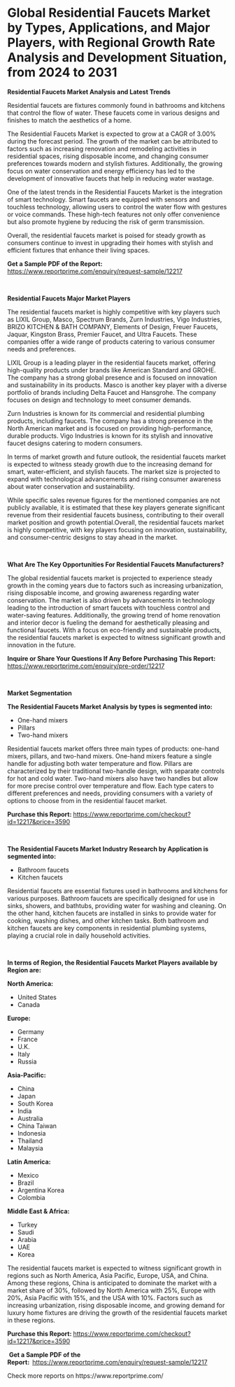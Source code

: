 <p><h1>Global Residential Faucets Market by Types, Applications, and Major Players, with Regional Growth Rate Analysis and Development Situation, from 2024 to 2031</h1></p><p><strong>Residential Faucets Market Analysis and Latest Trends</strong></p>
<p><p>Residential faucets are fixtures commonly found in bathrooms and kitchens that control the flow of water. These faucets come in various designs and finishes to match the aesthetics of a home.</p><p>The Residential Faucets Market is expected to grow at a CAGR of 3.00% during the forecast period. The growth of the market can be attributed to factors such as increasing renovation and remodeling activities in residential spaces, rising disposable income, and changing consumer preferences towards modern and stylish fixtures. Additionally, the growing focus on water conservation and energy efficiency has led to the development of innovative faucets that help in reducing water wastage.</p><p>One of the latest trends in the Residential Faucets Market is the integration of smart technology. Smart faucets are equipped with sensors and touchless technology, allowing users to control the water flow with gestures or voice commands. These high-tech features not only offer convenience but also promote hygiene by reducing the risk of germ transmission.</p><p>Overall, the residential faucets market is poised for steady growth as consumers continue to invest in upgrading their homes with stylish and efficient fixtures that enhance their living spaces.</p></p>
<p><strong>Get a Sample PDF of the Report:&nbsp;</strong> <a href="https://www.reportprime.com/enquiry/request-sample/12217">https://www.reportprime.com/enquiry/request-sample/12217</a></p>
<p>&nbsp;</p>
<p><strong>Residential Faucets Major Market Players</strong></p>
<p><p>The residential faucets market is highly competitive with key players such as LIXIL Group, Masco, Spectrum Brands, Zurn Industries, Vigo Industries, BRIZO KITCHEN & BATH COMPANY, Elements of Design, Freuer Faucets, Jaquar, Kingston Brass, Premier Faucet, and Ultra Faucets. These companies offer a wide range of products catering to various consumer needs and preferences.</p><p>LIXIL Group is a leading player in the residential faucets market, offering high-quality products under brands like American Standard and GROHE. The company has a strong global presence and is focused on innovation and sustainability in its products. Masco is another key player with a diverse portfolio of brands including Delta Faucet and Hansgrohe. The company focuses on design and technology to meet consumer demands.</p><p>Zurn Industries is known for its commercial and residential plumbing products, including faucets. The company has a strong presence in the North American market and is focused on providing high-performance, durable products. Vigo Industries is known for its stylish and innovative faucet designs catering to modern consumers.</p><p>In terms of market growth and future outlook, the residential faucets market is expected to witness steady growth due to the increasing demand for smart, water-efficient, and stylish faucets. The market size is projected to expand with technological advancements and rising consumer awareness about water conservation and sustainability.</p><p>While specific sales revenue figures for the mentioned companies are not publicly available, it is estimated that these key players generate significant revenue from their residential faucets business, contributing to their overall market position and growth potential.Overall, the residential faucets market is highly competitive, with key players focusing on innovation, sustainability, and consumer-centric designs to stay ahead in the market.</p></p>
<p>&nbsp;</p>
<p><strong>What Are The Key Opportunities For Residential Faucets Manufacturers?</strong></p>
<p><p>The global residential faucets market is projected to experience steady growth in the coming years due to factors such as increasing urbanization, rising disposable income, and growing awareness regarding water conservation. The market is also driven by advancements in technology leading to the introduction of smart faucets with touchless control and water-saving features. Additionally, the growing trend of home renovation and interior decor is fueling the demand for aesthetically pleasing and functional faucets. With a focus on eco-friendly and sustainable products, the residential faucets market is expected to witness significant growth and innovation in the future.</p></p>
<p><strong>Inquire or Share Your Questions If Any Before Purchasing This Report:</strong> <a href="https://www.reportprime.com/enquiry/pre-order/12217">https://www.reportprime.com/enquiry/pre-order/12217</a></p>
<p>&nbsp;</p>
<p><strong>Market Segmentation</strong></p>
<p><strong>The Residential Faucets Market Analysis by types is segmented into:</strong></p>
<p><ul><li>One-hand mixers</li><li>Pillars</li><li>Two-hand mixers</li></ul></p>
<p><p>Residential faucets market offers three main types of products: one-hand mixers, pillars, and two-hand mixers. One-hand mixers feature a single handle for adjusting both water temperature and flow. Pillars are characterized by their traditional two-handle design, with separate controls for hot and cold water. Two-hand mixers also have two handles but allow for more precise control over temperature and flow. Each type caters to different preferences and needs, providing consumers with a variety of options to choose from in the residential faucet market.</p></p>
<p><strong>Purchase this Report:&nbsp;</strong><a href="https://www.reportprime.com/checkout?id=12217&price=3590">https://www.reportprime.com/checkout?id=12217&price=3590</a></p>
<p>&nbsp;</p>
<p><strong>The Residential Faucets Market Industry Research by Application is segmented into:</strong></p>
<p><ul><li>Bathroom faucets</li><li>Kitchen faucets</li></ul></p>
<p><p>Residential faucets are essential fixtures used in bathrooms and kitchens for various purposes. Bathroom faucets are specifically designed for use in sinks, showers, and bathtubs, providing water for washing and cleaning. On the other hand, kitchen faucets are installed in sinks to provide water for cooking, washing dishes, and other kitchen tasks. Both bathroom and kitchen faucets are key components in residential plumbing systems, playing a crucial role in daily household activities.</p></p>
<p>&nbsp;</p>
<p><strong>In terms of Region, the Residential Faucets Market Players available by Region are:</strong></p>
<p>
    <p> <strong> North America: </strong>
        <ul>
            <li>United States</li>
            <li>Canada</li>
        </ul>
        </p> 
    <p> <strong> Europe: </strong>
        <ul>
            <li>Germany</li>
            <li>France</li>
            <li>U.K.</li>
            <li>Italy</li>
            <li>Russia</li>
        </ul>
        </p> 
    <p> <strong> Asia-Pacific: </strong>
        <ul>
            <li>China</li>
            <li>Japan</li>
            <li>South Korea</li>
            <li>India</li>
            <li>Australia</li>
            <li>China Taiwan</li>
            <li>Indonesia</li>
            <li>Thailand</li>
            <li>Malaysia</li>
        </ul>
        </p> 
    <p> <strong> Latin America: </strong>
        <ul>
            <li>Mexico</li>
            <li>Brazil</li>
            <li>Argentina Korea</li>
            <li>Colombia</li>
        </ul>
        </p> 
    <p> <strong> Middle East & Africa: </strong>
        <ul>
            <li>Turkey</li>
            <li>Saudi</li>
            <li>Arabia</li>
            <li>UAE</li>
            <li>Korea</li>
        </ul>
    </p>
    </p>
<p><p>The residential faucets market is expected to witness significant growth in regions such as North America, Asia Pacific, Europe, USA, and China. Among these regions, China is anticipated to dominate the market with a market share of 30%, followed by North America with 25%, Europe with 20%, Asia Pacific with 15%, and the USA with 10%. Factors such as increasing urbanization, rising disposable income, and growing demand for luxury home fixtures are driving the growth of the residential faucets market in these regions.</p></p>
<p><strong>Purchase this Report: </strong><a href="https://www.reportprime.com/checkout?id=12217&price=3590">https://www.reportprime.com/checkout?id=12217&price=3590</a></p>
<p>&nbsp;<strong>Get a Sample PDF of the Report:&nbsp;&nbsp;</strong><a href="https://www.reportprime.com/enquiry/request-sample/12217">https://www.reportprime.com/enquiry/request-sample/12217</a></p>
<p><strong></strong></p>
<p>Check more reports on https://www.reportprime.com/</p>